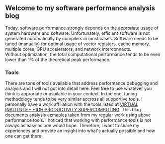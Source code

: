 ## Welcome to my software performance analysis blog

Today, software performance strongly depends on the approriate usage of system hardware and software. 
Unfortunately, efficient software is not generated automatically by compilers in most cases.
Software needs to be tuned (manually) for optimal usage of vector registers, cache memory, multiple cores, GPU accelerators, and network interconnects.  
Without optimization, the total computational performance tends to be even lower than 1% of the theoretical peak performance.    

### Tools
There are tons of tools available that address performance debugging and analysis and I will not got into detail here.
Feel free to use whatever you think is approriate or available in your context. 
In the end, tuning methodology tends to be very similar accross all supportive tools.
I personally have a work affiliation with the tools listed at [VIRTUAL INSTITUTE – HIGH PRODUCTIVITY SUPERCOMPUTING](http://www.vi-hps.org).
This blog documents analysis exmaples taken from my regular work using above performance tools.
I noticed that working with performance tools is not always as easy as one would hope.
Therefore, I want to share my experiences and provide an insight into what's actually possible and how one can get there.


